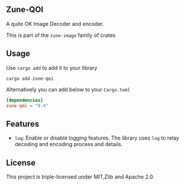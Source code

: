 ## Zune-QOI

A quite OK Image Decoder and encoder.

This is part of the `zune-image` family of crates

## Usage

Use `cargo add` to add it to your library
```shell
cargo add zune-qoi
```
Alternatively you can add below to your `Cargo.toml`

```toml
[dependencies]
zune-qoi = "0.4"
```

## Features

- `log`: Enable or disable logging features. The library uses `log` to relay
decoding and encoding process and details.


## License
This project is triple-licensed under MIT,Zlib and Apache 2.0.